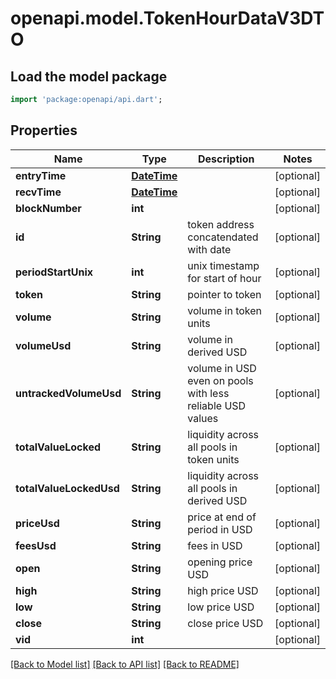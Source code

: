 # openapi.model.TokenHourDataV3DTO

## Load the model package
```dart
import 'package:openapi/api.dart';
```

## Properties
Name | Type | Description | Notes
------------ | ------------- | ------------- | -------------
**entryTime** | [**DateTime**](DateTime.md) |  | [optional] 
**recvTime** | [**DateTime**](DateTime.md) |  | [optional] 
**blockNumber** | **int** |  | [optional] 
**id** | **String** | token address concatendated with date | [optional] 
**periodStartUnix** | **int** | unix timestamp for start of hour | [optional] 
**token** | **String** | pointer to token | [optional] 
**volume** | **String** | volume in token units | [optional] 
**volumeUsd** | **String** | volume in derived USD | [optional] 
**untrackedVolumeUsd** | **String** | volume in USD even on pools with less reliable USD values | [optional] 
**totalValueLocked** | **String** | liquidity across all pools in token units | [optional] 
**totalValueLockedUsd** | **String** | liquidity across all pools in derived USD | [optional] 
**priceUsd** | **String** | price at end of period in USD | [optional] 
**feesUsd** | **String** | fees in USD | [optional] 
**open** | **String** | opening price USD | [optional] 
**high** | **String** | high price USD | [optional] 
**low** | **String** | low price USD | [optional] 
**close** | **String** | close price USD | [optional] 
**vid** | **int** |  | [optional] 

[[Back to Model list]](../README.md#documentation-for-models) [[Back to API list]](../README.md#documentation-for-api-endpoints) [[Back to README]](../README.md)


